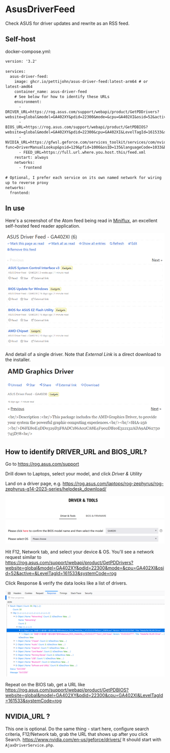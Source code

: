# AsusDriverFeed
Check ASUS for driver updates and rewrite as an RSS feed.

## Self-host

docker-compose.yml:
```
version: '3.2'

services:
  asus-driver-feed:
    image: ghcr.io/pettijohn/asus-driver-feed:latest-arm64 # or latest-amd64
    container_name: asus-driver-feed
    # See below for how to identify these URLs
    environment:
      - DRIVER_URL=https://rog.asus.com/support/webapi/product/GetPDDrivers?website=global&model=GA402XY&pdid=22300&mode=&cpu=GA402XI&osid=52&active=&LevelTagId=161533&systemCode=rog
      - BIOS_URL=https://rog.asus.com/support/webapi/product/GetPDBIOS?website=global&model=GA402XY&pdid=22300&cpu=GA402XI&LevelTagId=161533&systemCode=rog
      - NVIDIA_URL=https://gfwsl.geforce.com/services_toolkit/services/com/nvidia/services/AjaxDriverService.php?func=DriverManualLookup&psid=129&pfid=1006&osID=135&languageCode=1033&beta=null&isWHQL=0&dltype=-1&dch=1&upCRD=null&qnf=0&sort1=0&numberOfResults=10
      - FEED_URL=https://full.url.where.you.host.this/feed.xml
    restart: always
    networks:
      - frontend

# Optional, I prefer each service on its own named network for wiring up to reverse proxy
networks:
  frontend:
```

## In use

Here's a screenshot of the Atom feed being read in [Miniflux](https://miniflux.app/), an excellent self-hosted feed reader application.

![Screenshot of Miniflux viewing the feed](docs/FeedReader.png)

And detail of a single driver. Note that *External Link* is a direct download to the installer.

![Details of driver](docs/driver-detail.png)

## How to identify DRIVER_URL and BIOS_URL?

Go to https://rog.asus.com/support

Drill down to Laptops, select your model, and click *Driver & Utility*

Land on a driver page, e.g. https://rog.asus.com/laptops/rog-zephyrus/rog-zephyrus-g14-2023-series/helpdesk_download/

![ASUS driver download page screenshot](docs/driver.png)

Hit F12, Network tab, and select your device & OS. You'll see a network request similar to https://rog.asus.com/support/webapi/product/GetPDDrivers?website=global&model=GA402XY&pdid=22300&mode=&cpu=GA402XI&osid=52&active=&LevelTagId=161533&systemCode=rog

Click Response & verify the data looks like a list of drivers.

![Network inspector of driver details JSON](docs/json.png)

Repeat on the BIOS tab, get a URL like https://rog.asus.com/support/webapi/product/GetPDBIOS?website=global&model=GA402XY&pdid=22300&cpu=GA402XI&LevelTagId=161533&systemCode=rog

## NVIDIA_URL ?

This one is optional. Do the same thing - start here, configure search criteria, F12/Network tab, grab the URL that shows up after you click Search. https://www.nvidia.com/en-us/geforce/drivers/ It should start with `AjaxDriverService.php`.